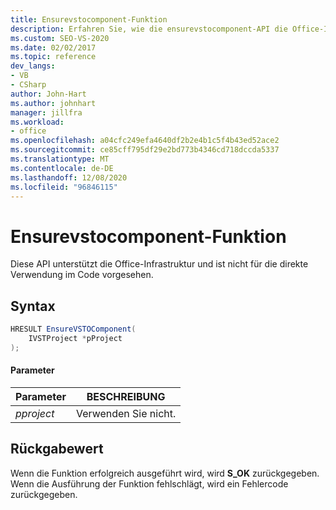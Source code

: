 ```yaml
---
title: Ensurevstocomponent-Funktion
description: Erfahren Sie, wie die ensurevstocomponent-API die Office-Infrastruktur unterstützt und nicht für die direkte Verwendung im Code vorgesehen ist.
ms.custom: SEO-VS-2020
ms.date: 02/02/2017
ms.topic: reference
dev_langs:
- VB
- CSharp
author: John-Hart
ms.author: johnhart
manager: jillfra
ms.workload:
- office
ms.openlocfilehash: a04cfc249efa4640df2b2e4b1c5f4b43ed52ace2
ms.sourcegitcommit: ce85cff795df29e2bd773b4346cd718dccda5337
ms.translationtype: MT
ms.contentlocale: de-DE
ms.lasthandoff: 12/08/2020
ms.locfileid: "96846115"
---
```

# <a name="ensurevstocomponent-function"></a>Ensurevstocomponent-Funktion
  Diese API unterstützt die Office-Infrastruktur und ist nicht für die direkte Verwendung im Code vorgesehen.

## <a name="syntax"></a>Syntax

```csharp
HRESULT EnsureVSTOComponent(
    IVSTProject *pProject
);
```

#### <a name="parameters"></a>Parameter

|Parameter|BESCHREIBUNG|
|---------------|-----------------|
|*pproject*|Verwenden Sie nicht.|

## <a name="return-value"></a>Rückgabewert
 Wenn die Funktion erfolgreich ausgeführt wird, wird **S_OK** zurückgegeben. Wenn die Ausführung der Funktion fehlschlägt, wird ein Fehlercode zurückgegeben.
